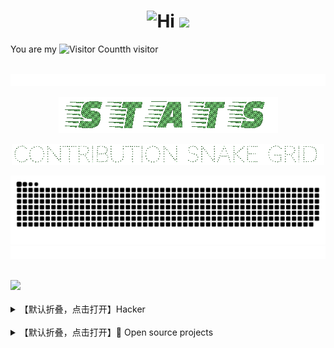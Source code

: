 <!--996-->
<h1 align="center">
  <img src="https://emojis.slackmojis.com/emojis/images/1588866973/8934/hellokittydance.gif?1588866973" alt="Hi" width="42" />
  <a href="https://blog.sunguoqi.com/">
    <img src="https://readme-typing-svg.herokuapp.com/?lines=今天又是996的一天！！！&center=true&size=27" />
  </a>
</h1>

<!--visitor-->
You are my ![Visitor Count](https://profile-counter.glitch.me/i-rtfsc/count.svg)th visitor

<!-- for beauty 留个空行好看点 -->
<div>&nbsp;</div>

<!--LINE-->
<img src="https://github.com/i-rtfsc/i-rtfsc/blob/main/share/paomaxian.gif?raw=true" height="20" width="100%">
<p align="center">
<!--STATTITLE / WEBSITE: https://textanim.com/-->
<p align="center"> <img src="https://github.com/heartyang520/HeartYang.github.io/blob/main/share/start.gif?raw=true">
 <!--SNAKETITLE / WEBSITE: https://textanim.com/ -->
<p align="center"> <img src="https://github.com/heartyang520/HeartYang.github.io/blob/main/share/gongxianzhi.gif?raw=true" width="500">

<p align="center">
<picture>
  <source media="(prefers-color-scheme: dark)" srcset="https://raw.githubusercontent.com/i-rtfsc/i-rtfsc/output/github-contribution-grid-snake-dark.svg">
  <source media="(prefers-color-scheme: light)" srcset="https://raw.githubusercontent.com/i-rtfsc/i-rtfsc/output/github-contribution-grid-snake.svg">
  <img alt="github contribution grid snake animation" src="https://raw.githubusercontent.com/i-rtfsc/i-rtfsc/output/github-contribution-grid-snake.svg">
</picture>

<!--
<img src="https://github.com/i-rtfsc/i-rtfsc/blob/main/share/paomaxian.gif?raw=true" height="20" width="100%">
<p align="center">
<img align="center" width="400" src="https://github-readme-stats.vercel.app/api?username=i-rtfsc&theme=transparent&show_icons=true&hide_border=true" />
<img align="center" width="400" src="https://streak-stats.demolab.com?user=i-rtfsc&theme=transparent&date_format=%5BY.%5Dn.j&hide_border=true" />	
<br/>
<img width="800" src="https://github-readme-activity-graph.vercel.app/graph?username=i-rtfsc&theme=github-compact&hide_border=true&area=true" />
</p>
-->

<img src="https://github.com/i-rtfsc/i-rtfsc/blob/main/share/paomaxian.gif?raw=true" height="20" width="100%">

<!-- for beauty 留个空行好看点 -->
<div>&nbsp;</div>

 <!-- dynamic typing effect 动态打字效果 -->
  <div>
    <a href="https://blog.sunguoqi.com/">
      <img src="https://readme-typing-svg.demolab.com?font=Fira+Code&pause=1000&width=435&lines=console.log(%22coding&nbsp;统计%22)&center=true&size=27" />
    </a>
  </div>
  
  
<!--START_SECTION:waka-->

<!--END_SECTION:waka-->

<!-- for beauty 留个空行好看点 -->
<div>&nbsp;</div>

<details>
<!--Hacker-->
<summary>【默认折叠，点击打开】Hacker</summary>
<!--LINE-->
<img src="https://github.com/i-rtfsc/i-rtfsc/blob/main/share/paomaxian.gif?raw=true" height="20" width="100%">
<!--极客挑战-->
<img src="https://github.com/i-rtfsc/i-rtfsc/blob/main/share/terminal.gif?raw=true"  height="50%">
<!--LINE-->
<img src="https://github.com/i-rtfsc/i-rtfsc/blob/main/share/paomaxian.gif?raw=true" height="20" width="100%">
</details>

<!-- for beauty 留个空行好看点 -->
<div>&nbsp;</div>

<details>
<!--Open source projects-->
<summary>【默认折叠，点击打开】💖 Open source projects</summary>
<table>
  <thead align="center">
    <tr border: none;>
      <td><b>🎁 Projects</b></td>
      <td><b>⭐ Stars</b></td>
      <td><b>📚 Forks</b></td>
      <td><b>🛎 Issues</b></td>
      <td><b>📬 Pull requests</b></td>
    </tr>
  </thead>
  <tbody>
    <tr>
      <td><a href="https://github.com/i-rtfsc/as-aosp"><b>AOSP core project for android studio</b></a></td>
      <td><img alt="Stars" src="https://img.shields.io/github/stars/i-rtfsc/as-aosp?style=flat-square&labelColor=343b41"/></td>
      <td><img alt="Forks" src="https://img.shields.io/github/forks/i-rtfsc/as-aosp?style=flat-square&labelColor=343b41"/></td>
      <td><img alt="Issues" src="https://img.shields.io/github/issues/i-rtfsc/as-aosp?style=flat-square&labelColor=343b41"/></td>
      <td><img alt="Pull Requests" src="https://img.shields.io/github/issues-pr/i-rtfsc/as-aosp?style=flat-square&labelColor=343b41"/></td>
    </tr>
	  <tr>
      <td><a href="https://github.com/i-rtfsc/global_scripts"><b>Global scripts(git、asop build、alias、frida、clash...)</b></a></td>
      <td><img alt="Stars" src="https://img.shields.io/github/stars/i-rtfsc/global_scripts?style=flat-square&labelColor=343b41"/></td>
      <td><img alt="Forks" src="https://img.shields.io/github/forks/i-rtfsc/global_scripts?style=flat-square&labelColor=343b41"/></td>
      <td><img alt="Issues" src="https://img.shields.io/github/issues/i-rtfsc/global_scripts?style=flat-square&labelColor=343b41"/></td>
      <td><img alt="Pull Requests" src="https://img.shields.io/github/issues-pr/i-rtfsc/global_scripts?style=flat-square&labelColor=343b41"/></td>
    </tr>
    <tr>
      <td><a href="https://github.com/i-rtfsc/I007Service"><b>Android ai model(tflite、pytorch、snpe、mace)</b></a></td>
      <td><img alt="Stars" src="https://img.shields.io/github/stars/i-rtfsc/I007Service?style=flat-square&labelColor=343b41"/></td>
      <td><img alt="Forks" src="https://img.shields.io/github/forks/i-rtfsc/I007Service?style=flat-square&labelColor=343b41"/></td>
      <td><img alt="Issues" src="https://img.shields.io/github/issues/i-rtfsc/I007Service?style=flat-square&labelColor=343b41"/></td>
      <td><img alt="Pull Requests" src="https://img.shields.io/github/issues-pr/i-rtfsc/I007Service?style=flat-square&labelColor=343b41"/></td>
    </tr>
    <tr>
      <td><a href="https://github.com/i-rtfsc/ExtFrameworks/tree/main/frameworks"><b>AOSP ext frameworks（Inject方案：最少aosp代码改动，实现最优解耦）</b></a></td>
      <td><img alt="Stars" src="https://img.shields.io/github/stars/i-rtfsc/ExtFrameworks?style=flat-square&labelColor=343b41"/></td>
      <td><img alt="Forks" src="https://img.shields.io/github/forks/i-rtfsc/ExtFrameworks?style=flat-square&labelColor=343b41"/></td>
      <td><img alt="Issues" src="https://img.shields.io/github/issues/i-rtfsc/ExtFrameworks?style=flat-square&labelColor=343b41"/></td>
      <td><img alt="Pull Requests" src="https://img.shields.io/github/issues-pr/i-rtfsc/ExtFrameworks?style=flat-square&labelColor=343b41"/></td>
    </tr>
    <tr>
      <td><a href="https://github.com/i-rtfsc/house"><b>链家爬虫（自定义爬虫条件，价格走势等等）</b></a></td>
      <td><img alt="Stars" src="https://img.shields.io/github/stars/i-rtfsc/house?style=flat-square&labelColor=343b41"/></td>
      <td><img alt="Forks" src="https://img.shields.io/github/forks/i-rtfsc/house?style=flat-square&labelColor=343b41"/></td>
      <td><img alt="Issues" src="https://img.shields.io/github/issues/i-rtfsc/house?style=flat-square&labelColor=343b41"/></td>
      <td><img alt="Pull Requests" src="https://img.shields.io/github/issues-pr/i-rtfsc/house?style=flat-square&labelColor=343b41"/></td>
    </tr>
    <tr>
      <td><a href="https://github.com/i-rtfsc/image_classifier"><b>Classification regions of deep neural networks</b></a></td>
      <td><img alt="Stars" src="https://img.shields.io/github/stars/i-rtfsc/image_classifier?style=flat-square&labelColor=343b41"/></td>
      <td><img alt="Forks" src="https://img.shields.io/github/forks/i-rtfsc/image_classifier?style=flat-square&labelColor=343b41"/></td>
      <td><img alt="Issues" src="https://img.shields.io/github/issues/i-rtfsc/image_classifier?style=flat-square&labelColor=343b41"/></td>
      <td><img alt="Pull Requests" src="https://img.shields.io/github/issues-pr/i-rtfsc/image_classifier?style=flat-square&labelColor=343b41"/></td>
    </tr>
    <tr>
      <td><a href="https://github.com/i-rtfsc/J007Engine"><b>Android hidl service & java service...</b></a></td>
      <td><img alt="Stars" src="https://img.shields.io/github/stars/i-rtfsc/J007Engine?style=flat-square&labelColor=343b41"/></td>
      <td><img alt="Forks" src="https://img.shields.io/github/forks/i-rtfsc/J007Engine?style=flat-square&labelColor=343b41"/></td>
      <td><img alt="Issues" src="https://img.shields.io/github/issues/i-rtfsc/J007Engine?style=flat-square&labelColor=343b41"/></td>
      <td><img alt="Pull Requests" src="https://img.shields.io/github/issues-pr/i-rtfsc/J007Engine?style=flat-square&labelColor=343b41"/></td>
    </tr>
    <tr>
      <td><a href="https://github.com/i-rtfsc/LiteEdge"><b>System tools(Android application)</b></a></td>
      <td><img alt="Stars" src="https://img.shields.io/github/stars/i-rtfsc/LiteEdge?style=flat-square&labelColor=343b41"/></td>
      <td><img alt="Forks" src="https://img.shields.io/github/forks/i-rtfsc/LiteEdge?style=flat-square&labelColor=343b41"/></td>
      <td><img alt="Issues" src="https://img.shields.io/github/issues/i-rtfsc/LiteEdge?style=flat-square&labelColor=343b41"/></td>
      <td><img alt="Pull Requests" src="https://img.shields.io/github/issues-pr/i-rtfsc/LiteEdge?style=flat-square&labelColor=343b41"/></td>
    </tr>
    <tr>
      <td><a href="https://github.com/i-rtfsc/LiteWeather"><b>Weather client(Android application)</b></a></td>
      <td><img alt="Stars" src="https://img.shields.io/github/stars/i-rtfsc/LiteWeather?style=flat-square&labelColor=343b41"/></td>
      <td><img alt="Forks" src="https://img.shields.io/github/forks/i-rtfsc/LiteWeather?style=flat-square&labelColor=343b41"/></td>
      <td><img alt="Issues" src="https://img.shields.io/github/issues/i-rtfsc/LiteWeather?style=flat-square&labelColor=343b41"/></td>
      <td><img alt="Pull Requests" src="https://img.shields.io/github/issues-pr/i-rtfsc/LiteWeather?style=flat-square&labelColor=343b41"/></td>
    </tr>
    <tr>
      <td><a href="https://github.com/i-rtfsc/LiteGithub"><b>Github client(Android application)</b></a></td>
      <td><img alt="Stars" src="https://img.shields.io/github/stars/i-rtfsc/LiteGithub?style=flat-square&labelColor=343b41"/></td>
      <td><img alt="Forks" src="https://img.shields.io/github/forks/i-rtfsc/LiteGithub?style=flat-square&labelColor=343b41"/></td>
      <td><img alt="Issues" src="https://img.shields.io/github/issues/i-rtfsc/LiteGithub?style=flat-square&labelColor=343b41"/></td>
      <td><img alt="Pull Requests" src="https://img.shields.io/github/issues-pr/i-rtfsc/LiteGithub?style=flat-square&labelColor=343b41"/></td>
    </tr>
    <tr>
      <td><b>...</b></td>
      <td><b>...</b></td>
      <td><b>...</b></td>
      <td><b>...</b></td>
      <td><b>...</b></td>
    </tr>
  </tbody>
</table>
</details>
